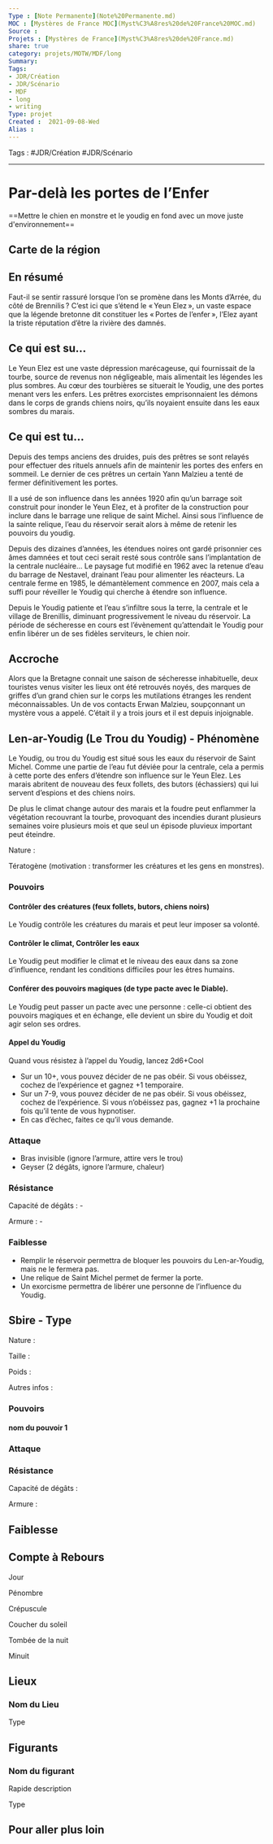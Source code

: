 ```yaml
---
Type : [Note Permanente](Note%20Permanente.md)
MOC : [Mystères de France MOC](Myst%C3%A8res%20de%20France%20MOC.md)
Source :
Projets : [Mystères de France](Myst%C3%A8res%20de%20France.md)
share: true 
category: projets/MOTW/MDF/long
Summary: 
Tags:
- JDR/Création 
- JDR/Scénario
- MDF
- long
- writing
Type: projet
Created :  2021-09-08-Wed
Alias :
---
```


Tags : #JDR/Création #JDR/Scénario 

***


# Par-delà les portes de l’Enfer

==Mettre le chien en monstre et le youdig en fond avec un move juste d'environnement==

## Carte de la région

## En résumé

Faut-il se sentir rassuré lorsque l’on se promène dans les Monts d’Arrée, du côté de Brennilis ? C’est ici que s’étend le « Yeun Elez », un vaste espace que la légende bretonne dit constituer les « Portes de l’enfer », l’Elez ayant la triste réputation d’être la rivière des damnés.

## Ce qui est su…   

Le Yeun Elez est une vaste dépression marécageuse, qui fournissait de la tourbe, source de revenus non négligeable, mais alimentait les légendes les plus sombres. Au cœur des tourbières se situerait le Youdig, une des portes menant vers les enfers. Les prêtres exorcistes emprisonnaient les démons dans le corps de grands chiens noirs, qu’ils noyaient ensuite dans les eaux sombres du marais.

## Ce qui est tu...

Depuis des temps anciens des druides, puis des prêtres se sont relayés pour effectuer des rituels annuels afin de maintenir les portes des enfers en sommeil. Le dernier de ces prêtres un certain Yann Malzieu a tenté de fermer définitivement les portes.

Il a usé de son influence dans les années 1920 afin qu’un barrage soit construit pour inonder le Yeun Elez, et à profiter de la construction pour inclure dans le barrage une relique de saint Michel. Ainsi sous l’influence de la sainte relique, l’eau du réservoir serait alors à même de retenir les pouvoirs du youdig.

Depuis des dizaines d’années, les étendues noires ont gardé prisonnier ces âmes damnées et tout ceci serait resté sous contrôle sans l’implantation de la centrale nucléaire... Le paysage fut modifié en 1962 avec la retenue d’eau du barrage de Nestavel, drainant l’eau pour alimenter les réacteurs. La centrale ferme en 1985, le démantèlement commence en 2007, mais cela a suffi pour réveiller le Youdig qui cherche à étendre son influence.

Depuis le Youdig patiente et l’eau s’infiltre sous la terre, la centrale et le village de Brenillis, diminuant progressivement le niveau du réservoir. La période de sécheresse en cours est l’évènement qu’attendait le Youdig pour enfin libérer un de ses fidèles serviteurs, le chien noir.

## Accroche
    
Alors que la Bretagne connait une saison de sécheresse inhabituelle, deux touristes venus visiter les lieux ont été retrouvés noyés, des marques de griffes d’un grand chien sur le corps les mutilations étranges les rendent méconnaissables. Un de vos contacts Erwan Malzieu, soupçonnant un mystère vous a appelé. C’était il y a trois jours et il est depuis injoignable.

## Len-ar-Youdig (Le Trou du Youdig) - Phénomène
   
Le Youdig, ou trou du Youdig est situé sous les eaux du réservoir de Saint Michel. Comme une partie de l’eau fut déviée pour la centrale, cela a permis à cette porte des enfers d’étendre son influence sur le Yeun Elez. Les marais abritent de nouveau des feux follets, des butors (échassiers) qui lui servent d’espions et des chiens noirs.

De plus le climat change autour des marais et la foudre peut enflammer la végétation recouvrant la tourbe, provoquant des incendies durant plusieurs semaines voire plusieurs mois et que seul un épisode pluvieux important peut éteindre.
  

Nature :     

Tératogène (motivation : transformer les créatures et les gens en monstres).

### Pouvoirs
    

#### Contrôler des créatures (feux follets, butors, chiens noirs)

Le Youdig contrôle les créatures du marais et peut leur imposer sa volonté.

#### Contrôler le climat, Contrôler les eaux

Le Youdig peut modifier le climat et le niveau des eaux dans sa zone d’influence, rendant les conditions difficiles pour les êtres humains.

#### Conférer des pouvoirs magiques (de type pacte avec le Diable).

Le Youdig peut passer un pacte avec une personne : celle-ci obtient des pouvoirs magiques et en échange, elle devient un sbire du Youdig et doit agir selon ses ordres.

#### Appel du Youdig

Quand vous résistez à l’appel du Youdig, lancez 2d6+Cool

- Sur un 10+, vous pouvez décider de ne pas obéir. Si vous obéissez, cochez de l’expérience et gagnez +1 temporaire.
- Sur un 7-9, vous pouvez décider de ne pas obéir. Si vous obéissez, cochez de l’expérience. Si vous n’obéissez pas, gagnez +1 la prochaine fois qu’il tente de vous hypnotiser.
- En cas d’échec, faites ce qu’il vous demande.

### Attaque 

- Bras invisible (ignore l’armure, attire vers le trou)
- Geyser (2 dégâts, ignore l’armure, chaleur)

### Résistance 

Capacité de dégâts : -

Armure : -

### Faiblesse
    
- Remplir le réservoir permettra de bloquer les pouvoirs du Len-ar-Youdig, mais ne le fermera pas.
- Une relique de Saint Michel permet de fermer la porte.
- Un exorcisme permettra de libérer une personne de l’influence du Youdig.
  

## Sbire - Type

  

Nature : 

Taille : 

Poids : 

Autres infos : 

### Pouvoirs

#### nom du pouvoir 1

### Attaque 

### Résistance 

Capacité de dégâts : 

Armure :

## Faiblesse

## Compte à Rebours

  

Jour 

  

  

Pénombre 

  

  

Crépuscule

  

  

Coucher du soleil

  

  

Tombée de la nuit

  

  

Minuit

  

  

  

## Lieux 

### Nom du Lieu

Type 

  

## Figurants 

### Nom du figurant

Rapide description

Type 

## Pour aller plus loin